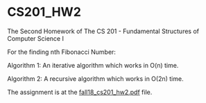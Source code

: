 # CS201_HW2
The Second Homework of The CS 201 - Fundamental Structures of Computer Science I

For the finding nth Fibonacci Number:

Algorithm 1: An iterative algorithm which works in O(n) time.

Algorithm 2: A recursive algorithm which works in O(2n) time.

The assignment is at the [fall18_cs201_hw2.pdf](fall18_cs201_hw2.pdf) file.

